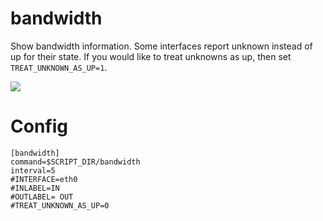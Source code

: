 # bandwidth

Show bandwidth information. Some interfaces report unknown instead of up for
their state. If you would like to treat unknowns as up, then set 
`TREAT_UNKNOWN_AS_UP=1`.

![](bandwidth.png)

# Config

```
[bandwidth]
command=$SCRIPT_DIR/bandwidth
interval=5
#INTERFACE=eth0
#INLABEL=IN 
#OUTLABEL= OUT 
#TREAT_UNKNOWN_AS_UP=0
```
